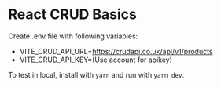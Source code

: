 # React CRUD Basics

Create .env file with following variables:

- VITE_CRUD_API_URL=https://crudapi.co.uk/api/v1/products
- VITE_CRUD_API_KEY=(Use account for apikey)

To test in local, install with `yarn` and run with `yarn dev`.
